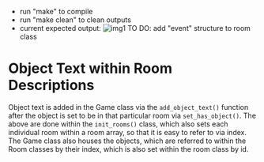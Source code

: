 - run "make" to compile
- run "make clean" to clean outputs 
- current expected output:
![img1](https://github.com/claudred/CS_467/blob/master/Screen%20Shot%202020-01-24%20at%206.44.04%20PM.png)
TO DO:
add "event" structure to room class

# Object Text within Room Descriptions
Object text is added in the Game class via the `add_object_text()` function after the object is set to be in that particular room via `set_has_object()`. The above are done within the `init_rooms()` class, which also sets each individual room within a room array, so that it is easy to refer to via index. The Game class also houses the objects, which are referred to within the Room classes by their index, which is also set within the room class by id. 
